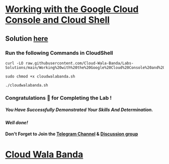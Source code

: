 # [Working with the Google Cloud Console and Cloud Shell](https://www.cloudskillsboost.google/focuses/59871?locale=pt_PT&parent=catalog)

## Solution [here](https://youtu.be/aoJ5r1yPbpk)

### Run the following Commands in CloudShell
```
curl -LO raw.githubusercontent.com/Cloud-Wala-Banda/Labs-Solutions/main/Working%20with%20the%20Google%20Cloud%20Console%20and%20Cloud%20Shell/cloudwalabanda.sh

sudo chmod +x cloudwalabanda.sh

./cloudwalabanda.sh
```

### Congratulations 🎉 for Completing the Lab !

##### *You Have Successfully Demonstrated Your Skills And Determination.*

#### *Well done!*

#### Don't Forget to Join the [Telegram Channel](https://t.me/cloudwalabanda) & [Discussion group](https://t.me/cloudwalabandachats)

# [Cloud Wala Banda](https://www.youtube.com/@cloudwalabanda)
